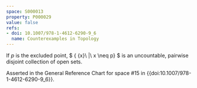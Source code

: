 ```yaml
---
space: S000013
property: P000029
value: false
refs:
- doi: 10.1007/978-1-4612-6290-9_6
  name: Counterexamples in Topology
---
```


If $p$ is the excluded point, $ \{ \{x\}\ |\ x \neq p\} $ is an uncountable, pairwise disjoint collection of open sets.

Asserted in the General Reference Chart for space #15 in
{{doi:10.1007/978-1-4612-6290-9_6}}.
